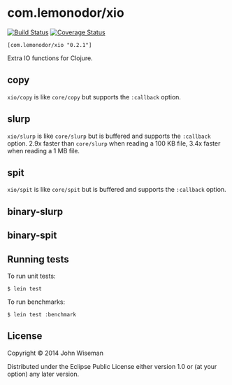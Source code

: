 # com.lemonodor/xio

[![Build Status](https://travis-ci.org/wiseman/clj-xio.png?branch=master)](https://travis-ci.org/wiseman/clj-xio) [![Coverage Status](https://coveralls.io/repos/wiseman/clj-xio/badge.png?branch=master)](https://coveralls.io/r/wiseman/clj-xio?branch=master)

```
[com.lemonodor/xio "0.2.1"]
```

Extra IO functions for Clojure.


## copy

`xio/copy` is like `core/copy` but supports the `:callback` option.


## slurp

`xio/slurp` is like `core/slurp` but is buffered and supports the
`:callback` option.  2.9x faster than `core/slurp` when reading a 100
KB file, 3.4x faster when reading a 1 MB file.

## spit

`xio/spit` is like `core/spit` but is buffered and supports the
`:callback` option.


## binary-slurp

## binary-spit

## Running tests

To run unit tests:

```
$ lein test
```

To run benchmarks:

```
$ lein test :benchmark
```

## License

Copyright © 2014 John Wiseman

Distributed under the Eclipse Public License either version 1.0 or (at
your option) any later version.
